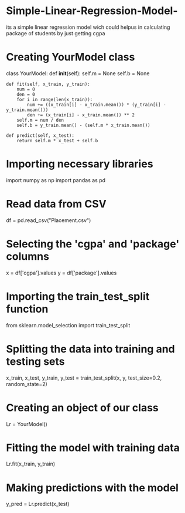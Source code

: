 # Simple-Linear-Regression-Model-
its a simple linear regression model wich could helpus in calculating package of students by just getting cgpa
#  Creating YourModel class
class YourModel:
    def __init__(self):
        self.m = None
        self.b = None

    def fit(self, x_train, y_train):
        num = 0
        den = 0
        for i in range(len(x_train)):
            num += ((x_train[i] - x_train.mean()) * (y_train[i] - y_train.mean()))
            den += (x_train[i] - x_train.mean()) ** 2
        self.m = num / den
        self.b = y_train.mean() - (self.m * x_train.mean())

    def predict(self, x_test):
        return self.m * x_test + self.b

# Importing necessary libraries
import numpy as np
import pandas as pd

# Read data from CSV
df = pd.read_csv("Placement.csv")

# Selecting the 'cgpa' and 'package' columns
x = df['cgpa'].values
y = df['package'].values

# Importing the train_test_split function
from sklearn.model_selection import train_test_split

# Splitting the data into training and testing sets
x_train, x_test, y_train, y_test = train_test_split(x, y, test_size=0.2, random_state=2)

# Creating an object of our class
Lr = YourModel()

# Fitting the model with training data
Lr.fit(x_train, y_train)

# Making predictions with the model
y_pred = Lr.predict(x_test)
